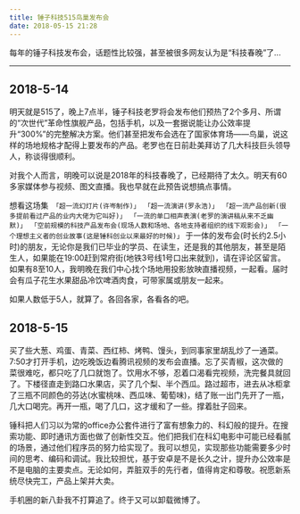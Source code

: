 ```yaml
---
title: 锤子科技515鸟巢发布会
date: 2018-05-15 21:28
---
```

每年的锤子科技发布会，话题性比较强，甚至被很多网友认为是“科技春晚”了...

<!--more-->

---

## 2018-5-14

明天就是515了，晚上7点半，锤子科技老罗将会发布他们预热了2个多月、所谓的“次世代”革命性旗舰产品，包括手机，以及一套据说能让办公效率提升“300%”的完整解决方案。他们甚至把发布会选在了国家体育场——鸟巢，说这样的场地规格才配得上要发布的产品。老罗也在日前赴美拜访了几大科技巨头领导人，称谈得很顺利。

对我个人而言，明晚可以说是2018年的科技春晚了，已经期待了太久。明天有60多家媒体参与视频、图文直播。我也早就在此预告说想搞点事情。

想看这场集`
「超一流幻灯片(许岑制作)」
「超一流演讲(罗永浩)」
「超一流产品创新(很多提前看过产品的业内大佬为它叫好)」
「一流的单口相声表演(老罗的演讲稿从来不乏幽默)」
「空前规模的科技产品发布会(现场人数和场地、各地支持者组织的线下观影会)」
「一个理想主义者的创业故事(这是锤科创业以来最好的时候)」`
于一体的发布会(时长约2.5小时)的朋友，无论你是我们已毕业的学员、在读生，还是我的其他朋友，甚至是陌生人，如果能在19:00赶到常府街(地铁3号线1号口出来就到)，请在评论区留言。如果有8至10人，我明晚在我们中心找个场地用投影放映直播视频，一起看。届时会有瓜子花生水果甜品冷饮啤酒肉食，可带家属或朋友一起来。

如果人数低于5人，就算了。各回各家，各看各的吧。

## 2018-5-15

买了些大葱、鸡蛋、青菜、西红柿、烤鸭、馒头，到同事家里胡乱炒了一通菜。7:50才打开手机，边吃晚饭边看腾讯视频的发布会直播。忘了买青椒，这次做的菜很难吃，都只吃了几口就饱了。饮用水不够，忍着口渴看完视频，洗完餐具就回了。下楼径直走到路口水果店，买了几个梨、半个西瓜。路过超市，进去从冰柜拿了三瓶不同颜色的芬达(水蜜桃味、西瓜味、葡萄味)，结了账一出门先开了一瓶，几大口喝完。再开一瓶，喝了几口，这才缓和了一些。撑着肚子回来。

锤科把人们习以为常的office办公套件进行了富有想象力的、科幻般的提升。在搜索功能、即时通讯方面也做了创新性交互。他们把我们在科幻电影中可能已经看腻的场景，通过他们程序员的努力给实现了。我可以想见，实现那些功能需要多少时间的思考、编码和调试。我比较担忧，基于安卓是不是长久之计，提升办公效率是不是电脑的主要卖点。无论如何，弄脏双手的先行者，值得肯定和尊敬。祝愿新系统尽快完工，产品上架并大卖。

手机圈的新八卦我不打算追了。终于又可以卸载微博了。